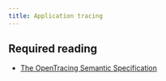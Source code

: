 ```yaml
---
title: Application tracing
---
```

## Required reading

- [The OpenTracing Semantic Specification](https://opentracing.io/specification/)